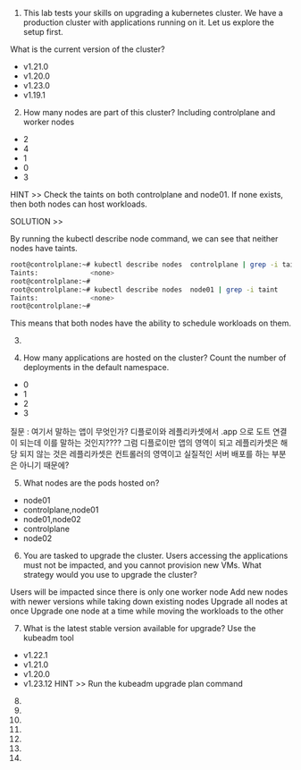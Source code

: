 1. This lab tests your skills on upgrading a kubernetes cluster. We have a production cluster with applications running on it. Let us explore the setup first.

What is the current version of the cluster?

- v1.21.0
- v1.20.0
- v1.23.0
- v1.19.1

2. How many nodes are part of this cluster?
Including controlplane and worker nodes

- 2
- 4
- 1
- 0
- 3

HINT >> Check the taints on both controlplane and node01. If none exists, then both nodes can host workloads.

SOLUTION >> 

By running the kubectl describe node command, we can see that neither nodes have taints.

```bash
root@controlplane:~# kubectl describe nodes  controlplane | grep -i taint
Taints:             <none>
root@controlplane:~# 
root@controlplane:~# kubectl describe nodes  node01 | grep -i taint
Taints:             <none>
root@controlplane:~# 
```
This means that both nodes have the ability to schedule workloads on them.

3. 

4. How many applications are hosted on the cluster?
Count the number of deployments in the default namespace.

- 0
- 1
- 2
- 3

질문 : 여기서 말하는 앱이 무엇인가?
디플로이와 레플리카셋에서 .app 으로 도트 연결이 되는데 이를 말하는 것인지???? 그럼 디플로이만 앱의 영역이 되고 
레플리카셋은 해당 되지 않는 것은 레플리카셋은 컨트롤러의 영역이고 실질적인 서버 배포를 하는 부분은 아니기 때문에?

5. What nodes are the pods hosted on?

- node01
- controlplane,node01
- node01,node02
- controlplane
- node02

6. You are tasked to upgrade the cluster. Users accessing the applications must not be impacted, and you cannot provision new VMs. What strategy would you use to upgrade the cluster?

Users will be impacted since there is only one worker node
Add new nodes with newer versions while taking down existing nodes
Upgrade all nodes at once
Upgrade one node at a time while moving the workloads to the other

7. What is the latest stable version available for upgrade?
Use the kubeadm tool

- v1.22.1
- v1.21.0
- v1.20.0
- v1.23.12
HINT >> Run the kubeadm upgrade plan command

8. 

9. 

10. 

11. 

12. 

13. 

14. 

